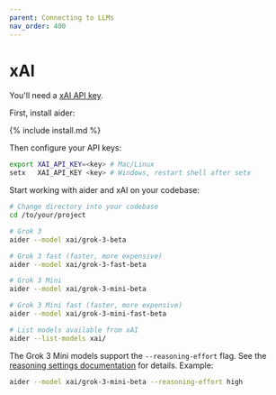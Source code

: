 ```yaml
---
parent: Connecting to LLMs
nav_order: 400
---
```


# xAI

You'll need a [xAI API key](https://console.x.ai.).

First, install aider:

{% include install.md %}

Then configure your API keys:

```bash
export XAI_API_KEY=<key> # Mac/Linux
setx   XAI_API_KEY <key> # Windows, restart shell after setx
```

Start working with aider and xAI on your codebase:

```bash
# Change directory into your codebase
cd /to/your/project

# Grok 3
aider --model xai/grok-3-beta

# Grok 3 fast (faster, more expensive)
aider --model xai/grok-3-fast-beta

# Grok 3 Mini
aider --model xai/grok-3-mini-beta

# Grok 3 Mini fast (faster, more expensive)
aider --model xai/grok-3-mini-fast-beta

# List models available from xAI
aider --list-models xai/
```

The Grok 3 Mini models support the `--reasoning-effort` flag.
See the [reasoning settings documentation](../config/reasoning.md) for details.
Example:

```bash
aider --model xai/grok-3-mini-beta --reasoning-effort high
```




